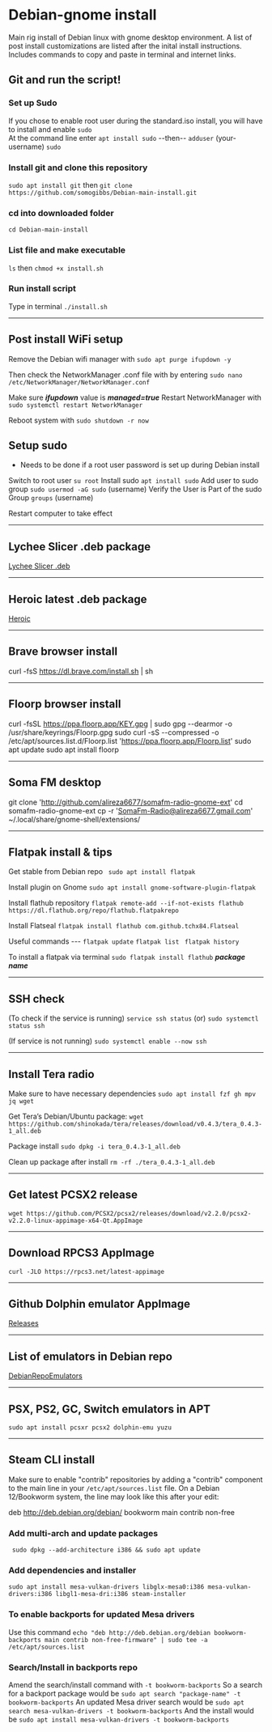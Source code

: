 # Debian-gnome install
Main rig install of Debian linux with gnome desktop environment. A list of post install customizations
are listed after the inital install instructions. Includes commands to copy and paste in terminal and internet links.

## Git and run the script!
### Set up Sudo
If you chose to enable root user during the standard.iso install, you will have to install and enable `sudo`  
At the command line enter `apt install sudo`  --then--  `adduser` (your-username) `sudo`

### Install git and clone this repository 
`sudo apt install git` then `git clone https://github.com/somogibbs/Debian-main-install.git`

### cd into downloaded folder 
`cd Debian-main-install`

### List file and make executable 
`ls` then `chmod +x install.sh` 

### Run install script
Type in terminal `./install.sh`

---
## Post install WiFi setup
Remove the Debian wifi manager with 
`sudo apt purge ifupdown -y` 

Then check the NetworkManager .conf file with by entering 
`sudo nano /etc/NetworkManager/NetworkManager.conf`

Make sure ***ifupdown*** value is ***managed=true*** 
Restart NetworkManager with 
`sudo systemctl restart NetworkManager` 

Reboot system with `sudo shutdown -r now`
## Setup sudo 
- Needs to be done if a root user password is set up during Debian install
   
Switch to root user 
`su root`
Install sudo 
`apt install sudo`
Add user to sudo group
`sudo usermod -aG sudo` (username)
Verify the User is Part of the sudo Group
`groups` (username)

Restart computer to take effect

---
## Lychee Slicer .deb package
[Lychee Slicer .deb](https://mango3d.io/download-lychee-slicer) 

---
## Heroic latest .deb package
[Heroic](https://github.com/Heroic-Games-Launcher/HeroicGamesLauncher/releases) 

---
## Brave browser install
curl -fsS https://dl.brave.com/install.sh | sh 

---
## Floorp browser install
curl -fsSL https://ppa.floorp.app/KEY.gpg | sudo gpg --dearmor -o /usr/share/keyrings/Floorp.gpg
sudo curl -sS --compressed -o /etc/apt/sources.list.d/Floorp.list 'https://ppa.floorp.app/Floorp.list'
sudo apt update
sudo apt install floorp 

---
## Soma FM desktop 
git clone 'http://github.com/alireza6677/somafm-radio-gnome-ext'
cd somafm-radio-gnome-ext
cp -r 'SomaFm-Radio@alireza6677.gmail.com' ~/.local/share/gnome-shell/extensions/ 

---
## Flatpak install & tips
Get stable from Debian repo
` sudo apt install flatpak`
 
Install plugin on Gnome
`sudo apt install gnome-software-plugin-flatpak`

Install flathub repository
`flatpak remote-add --if-not-exists flathub https://dl.flathub.org/repo/flathub.flatpakrepo`

Install Flatseal
`flatpak install flathub com.github.tchx84.Flatseal`

Useful commands ---
     `flatpak update`
     `flatpak list `
     `flatpak history`

To install a flatpak via terminal
      `sudo flatpak install flathub` ***package name*** 

---
## SSH check
(To check if the service is running)
`service ssh status` (or) `sudo systemctl status ssh`

(If service is not running)
`sudo systemctl enable --now ssh` 

---
## Install Tera radio
Make sure to have necessary dependencies
`sudo apt install fzf gh mpv jq wget`

Get Tera’s Debian/Ubuntu package:
`wget https://github.com/shinokada/tera/releases/download/v0.4.3/tera_0.4.3-1_all.deb`

Package install
`sudo dpkg -i tera_0.4.3-1_all.deb`

Clean up package after install
`rm -rf ./tera_0.4.3-1_all.deb`

---
## Get latest PCSX2 release
`wget https://github.com/PCSX2/pcsx2/releases/download/v2.2.0/pcsx2-v2.2.0-linux-appimage-x64-Qt.AppImage`

---
## Download RPCS3 AppImage

`curl -JLO https://rpcs3.net/latest-appimage` 

---
## Github Dolphin emulator AppImage
[Releases](https://github.com/pkgforge-dev/Dolphin-emu-AppImage/releases)

---
## List of emulators in Debian repo

[DebianRepoEmulators](https://blends.debian.org/games/tasks/emulator)

---
## PSX, PS2, GC, Switch emulators in APT

`sudo apt install pcsxr pcsx2 dolphin-emu yuzu`

---
## Steam CLI install
Make sure to enable "contrib" repositories by adding a "contrib" component to the main line in your `/etc/apt/sources.list` file. On a Debian 12/Bookworm system, the line may look like this after your edit:

deb http://deb.debian.org/debian/ bookworm main contrib non-free

### Add multi-arch and update packages 

` sudo dpkg --add-architecture i386 && sudo apt update`

### Add dependencies and installer

`sudo apt install mesa-vulkan-drivers libglx-mesa0:i386 mesa-vulkan-drivers:i386 libgl1-mesa-dri:i386 steam-installer`

### To enable backports for updated Mesa drivers
Use this command 
`echo "deb http://deb.debian.org/debian bookworm-backports main contrib non-free-firmware" | sudo tee -a /etc/apt/sources.list`

### Search/Install in backports repo
Amend the search/install command with `-t bookworm-backports`
So a search for a backport package would be
`sudo apt search "package-name" -t bookworm-backports` 
An updated Mesa driver search would be 
`sudo apt search mesa-vulkan-drivers -t bookworm-backports` 
And the install would be 
`sudo apt install mesa-vulkan-drivers -t bookworm-backports`



